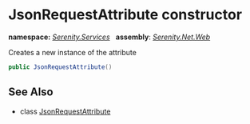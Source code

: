 # JsonRequestAttribute constructor
**namespace:** *[Serenity.Services](../../README.md#serenity.services-namespace)*   **assembly**: *[Serenity.Net.Web](../../README.md)*

Creates a new instance of the attribute

```csharp
public JsonRequestAttribute()
```

## See Also

* class [JsonRequestAttribute](../JsonRequestAttribute.md)